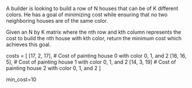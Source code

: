 A builder is looking to build a row of N houses that can be of K different colors. He has a goal of minimizing cost while ensuring that no two neighboring houses are of the same color.

Given an N by K matrix where the nth row and kth column represents the cost to build the nth house with kth color, return the minimum cost which achieves this goal.


costs = [
    [17, 2, 17],  # Cost of painting house 0 with color 0, 1, and 2
    [16, 16, 5],  # Cost of painting house 1 with color 0, 1, and 2
    [14, 3, 19]   # Cost of painting house 2 with color 0, 1, and 2
]

min_cost=10
